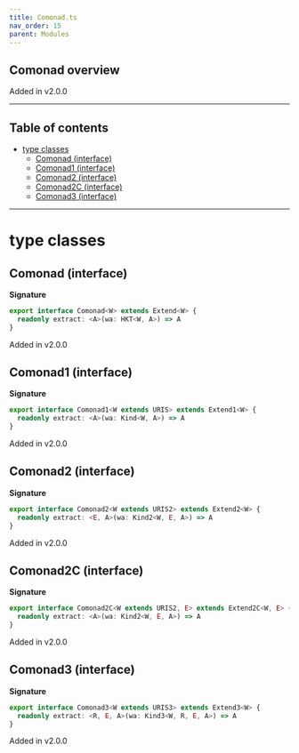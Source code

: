 ```yaml
---
title: Comonad.ts
nav_order: 15
parent: Modules
---
```


## Comonad overview

Added in v2.0.0

---

<h2 class="text-delta">Table of contents</h2>

- [type classes](#type-classes)
  - [Comonad (interface)](#comonad-interface)
  - [Comonad1 (interface)](#comonad1-interface)
  - [Comonad2 (interface)](#comonad2-interface)
  - [Comonad2C (interface)](#comonad2c-interface)
  - [Comonad3 (interface)](#comonad3-interface)

---

# type classes

## Comonad (interface)

**Signature**

```ts
export interface Comonad<W> extends Extend<W> {
  readonly extract: <A>(wa: HKT<W, A>) => A
}
```

Added in v2.0.0

## Comonad1 (interface)

**Signature**

```ts
export interface Comonad1<W extends URIS> extends Extend1<W> {
  readonly extract: <A>(wa: Kind<W, A>) => A
}
```

Added in v2.0.0

## Comonad2 (interface)

**Signature**

```ts
export interface Comonad2<W extends URIS2> extends Extend2<W> {
  readonly extract: <E, A>(wa: Kind2<W, E, A>) => A
}
```

Added in v2.0.0

## Comonad2C (interface)

**Signature**

```ts
export interface Comonad2C<W extends URIS2, E> extends Extend2C<W, E> {
  readonly extract: <A>(wa: Kind2<W, E, A>) => A
}
```

Added in v2.0.0

## Comonad3 (interface)

**Signature**

```ts
export interface Comonad3<W extends URIS3> extends Extend3<W> {
  readonly extract: <R, E, A>(wa: Kind3<W, R, E, A>) => A
}
```

Added in v2.0.0
